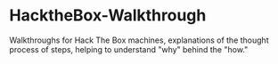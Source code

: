 # HacktheBox-Walkthrough
Walkthroughs for Hack The Box machines, explanations of the thought process of steps, helping to understand "why" behind the "how."
